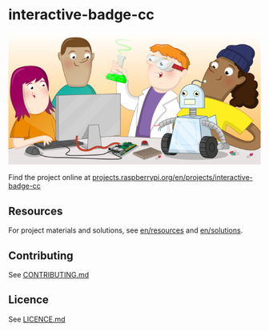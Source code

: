 # interactive-badge-cc

![interactive-badge-cc](banner.png)

Find the project online at [projects.raspberrypi.org/en/projects/interactive-badge-cc](https://projects.raspberrypi.org/en/projects/interactive-badge-cc)

## Resources
For project materials and solutions, see [en/resources](https://github.com/raspberrypilearning/interactive-badge-cc/tree/master/en/resources) and [en/solutions](https://github.com/raspberrypilearning/interactive-badge-cc/tree/master/en/solutions).

## Contributing
See [CONTRIBUTING.md](CONTRIBUTING.md)

## Licence
 See [LICENCE.md](LICENCE.md)
